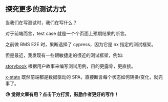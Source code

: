 ## 探究更多的测试方式

当我们在写测试时，我们在写什么？

对于前端而言，test case 就是一个个页面上预期结果的断言。

之前做 BMS E2E 时，果断选择了 cypress，因为它是 nx 指定的测试框架。

但是最近，我发现有一些跟敏捷走的很近的测试框架，例如: 

[storybook](https://github.com/storybookjs/storybook) 根据用户故事来编写测试用例，目的更露骨，更直接。

[x-state](https://github.com/davidkpiano/xstate) 既然前端都是数据驱动的 SPA，直接断言每个状态如何转换/变化，就完事了。



<b>😘 觉得文章有用？点击下方打赏，鼓励作者更好的写作！</b>
